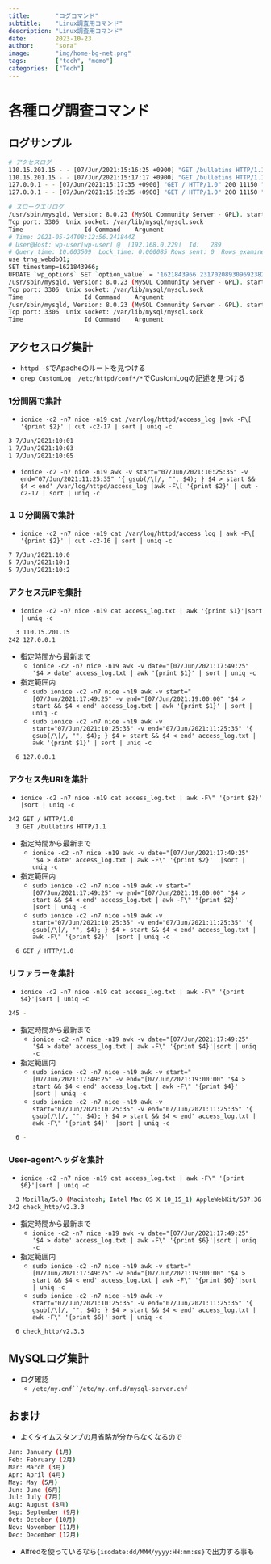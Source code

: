 ```yaml
---
title:       "ログコマンド"
subtitle:    "Linux調査用コマンド"
description: "Linux調査用コマンド"
date:        2023-10-23
author:      "sora"
image:       "img/home-bg-net.png"
tags:        ["tech", "memo"]
categories:  ["Tech"]
---
```


# 各種ログ調査コマンド

## ログサンプル

```bash
# アクセスログ
110.15.201.15 - - [07/Jun/2021:15:16:25 +0900] "GET /bulletins HTTP/1.1" 504 9345 "-" "Mozilla/5.0 (Macintosh; Intel Mac OS X 10_15_1) AppleWebKit/537.36 (KHTML, like Gecko) Chrome/78.0.3904.108 Safari/537.36"
110.15.201.15 - - [07/Jun/2021:15:17:17 +0900] "GET /bulletins HTTP/1.1" 504 9345 "-" "Mozilla/5.0 (Macintosh; Intel Mac OS X 10_15_1) AppleWebKit/537.36 (KHTML, like Gecko) Chrome/78.0.3904.108 Safari/537.36"
127.0.0.1 - - [07/Jun/2021:15:17:35 +0900] "GET / HTTP/1.0" 200 11150 "-" "check_http/v2.3.3"
127.0.0.1 - - [07/Jun/2021:15:19:35 +0900] "GET / HTTP/1.0" 200 11150 "-" "check_http/v2.3.3"

# スロークエリログ
/usr/sbin/mysqld, Version: 8.0.23 (MySQL Community Server - GPL). started with:
Tcp port: 3306  Unix socket: /var/lib/mysql/mysql.sock
Time                 Id Command    Argument
# Time: 2021-05-24T08:12:56.241844Z
# User@Host: wp-user[wp-user] @  [192.168.0.229]  Id:   289
# Query_time: 10.003509  Lock_time: 0.000085 Rows_sent: 0  Rows_examined: 1
use trng_webdb01;
SET timestamp=1621843966;
UPDATE `wp_options` SET `option_value` = '1621843966.2317020893096923828125' WHERE `option_name` = '_transient_doing_cron';
/usr/sbin/mysqld, Version: 8.0.23 (MySQL Community Server - GPL). started with:
Tcp port: 3306  Unix socket: /var/lib/mysql/mysql.sock
Time                 Id Command    Argument
/usr/sbin/mysqld, Version: 8.0.23 (MySQL Community Server - GPL). started with:
Tcp port: 3306  Unix socket: /var/lib/mysql/mysql.sock
Time                 Id Command    Argument
```

## アクセスログ集計

- `httpd -S`でApacheのルートを見つける
- `grep CustomLog  /etc/httpd/conf*/*`でCustomLogの記述を見つける

### 1分間隔で集計

- `ionice -c2 -n7 nice -n19 cat /var/log/httpd/access_log |awk -F\[ '{print $2}' | cut -c2-17 | sort | uniq -c`

```bash
3 7/Jun/2021:10:01
1 7/Jun/2021:10:03
1 7/Jun/2021:10:05
```

- `ionice -c2 -n7 nice -n19 awk -v start="07/Jun/2021:10:25:35" -v end="07/Jun/2021:11:25:35" '{ gsub(/\[/, "", $4); } $4 > start && $4 < end' /var/log/httpd/access_log |awk -F\[ '{print $2}' | cut -c2-17 | sort | uniq -c`

### １０分間隔で集計

- `ionice -c2 -n7 nice -n19 cat /var/log/httpd/access_log | awk -F\[ '{print $2}' | cut -c2-16 | sort | uniq -c`

```bash
7 7/Jun/2021:10:0
5 7/Jun/2021:10:1
5 7/Jun/2021:10:2
```

### アクセス元IPを集計

- `ionice -c2 -n7 nice -n19 cat access_log.txt | awk '{print $1}'|sort | uniq -c`

```bash
  3 110.15.201.15
242 127.0.0.1
```

- 指定時間から最新まで
  - `ionice -c2 -n7 nice -n19 awk -v date="[07/Jun/2021:17:49:25" '$4 > date' access_log.txt | awk '{print $1}' | sort | uniq -c`
- 指定範囲内
  - `sudo ionice -c2 -n7 nice -n19 awk -v start="[07/Jun/2021:17:49:25" -v end="[07/Jun/2021:19:00:00" '$4 > start && $4 < end' access_log.txt | awk '{print $1}' | sort | uniq -c`
  - `sudo ionice -c2 -n7 nice -n19 awk -v start="07/Jun/2021:10:25:35" -v end="07/Jun/2021:11:25:35" '{ gsub(/\[/, "", $4); } $4 > start && $4 < end' access_log.txt | awk '{print $1}' | sort | uniq -c`

```bash
  6 127.0.0.1
```

### アクセス先URIを集計

- `ionice -c2 -n7 nice -n19 cat access_log.txt | awk -F\" '{print $2}'  |sort | uniq -c`

```bash
242 GET / HTTP/1.0
  3 GET /bulletins HTTP/1.1
```

- 指定時間から最新まで
  - `ionice -c2 -n7 nice -n19 awk -v date="[07/Jun/2021:17:49:25" '$4 > date' access_log.txt | awk -F\" '{print $2}'  |sort | uniq -c`
- 指定範囲内
  - `sudo ionice -c2 -n7 nice -n19 awk -v start="[07/Jun/2021:17:49:25" -v end="[07/Jun/2021:19:00:00" '$4 > start && $4 < end' access_log.txt | awk -F\" '{print $2}'  |sort | uniq -c`
  - `sudo ionice -c2 -n7 nice -n19 awk -v start="07/Jun/2021:10:25:35" -v end="07/Jun/2021:11:25:35" '{ gsub(/\[/, "", $4); } $4 > start && $4 < end' access_log.txt | awk -F\" '{print $2}'  |sort | uniq -c`

```bash
  6 GET / HTTP/1.0
```

### リファラーを集計

- `ionice -c2 -n7 nice -n19 cat access_log.txt | awk -F\" '{print $4}'|sort | uniq -c`

```bash
245 -
```

- 指定時間から最新まで
  - `ionice -c2 -n7 nice -n19 awk -v date="[07/Jun/2021:17:49:25" '$4 > date' access_log.txt | awk -F\" '{print $4}'|sort | uniq -c`
- 指定範囲内
  - `sudo ionice -c2 -n7 nice -n19 awk -v start="[07/Jun/2021:17:49:25" -v end="[07/Jun/2021:19:00:00" '$4 > start && $4 < end' access_log.txt | awk -F\" '{print $4}'  |sort | uniq -c`
  - `sudo ionice -c2 -n7 nice -n19 awk -v start="07/Jun/2021:10:25:35" -v end="07/Jun/2021:11:25:35" '{ gsub(/\[/, "", $4); } $4 > start && $4 < end' access_log.txt | awk -F\" '{print $4}'  |sort | uniq -c`

```bash
  6 -
```

### User-agentヘッダを集計

- `ionice -c2 -n7 nice -n19 cat access_log.txt | awk -F\" '{print $6}'|sort | uniq -c`

```bash
  3 Mozilla/5.0 (Macintosh; Intel Mac OS X 10_15_1) AppleWebKit/537.36 (KHTML, like Gecko) Chrome/78.0.3904.108 Safari/537.36
242 check_http/v2.3.3
```

- 指定時間から最新まで
  - `ionice -c2 -n7 nice -n19 awk -v date="[07/Jun/2021:17:49:25" '$4 > date' access_log.txt | awk -F\" '{print $6}'|sort | uniq -c`
- 指定範囲内
  - `sudo ionice -c2 -n7 nice -n19 awk -v start="[07/Jun/2021:17:49:25" -v end="[07/Jun/2021:19:00:00" '$4 > start && $4 < end' access_log.txt | awk -F\" '{print $6}'|sort | uniq -c`
  - `sudo ionice -c2 -n7 nice -n19 awk -v start="07/Jun/2021:10:25:35" -v end="07/Jun/2021:11:25:35" '{ gsub(/\[/, "", $4); } $4 > start && $4 < end' access_log.txt | awk -F\" '{print $6}'|sort | uniq -c`

```bash
  6 check_http/v2.3.3
```

## MySQLログ集計

- ログ確認
  - `/etc/my.cnf``/etc/my.cnf.d/mysql-server.cnf`

## おまけ

- よくタイムスタンプの月省略が分からなくなるので

```bash
Jan: January (1月)
Feb: February (2月)
Mar: March (3月)
Apr: April (4月)
May: May (5月)
Jun: June (6月)
Jul: July (7月)
Aug: August (8月)
Sep: September (9月)
Oct: October (10月)
Nov: November (11月)
Dec: December (12月)
```

- Alfredを使っているなら`{isodate:dd/MMM/yyyy:HH:mm:ss}`で出力する事も
